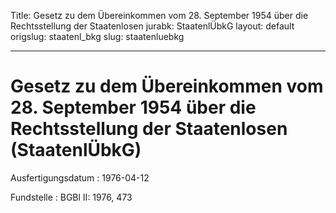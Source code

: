 Title: Gesetz zu dem Übereinkommen vom 28. September 1954 über die Rechtsstellung
  der Staatenlosen
jurabk: StaatenlÜbkG
layout: default
origslug: staatenl_bkg
slug: staatenluebkg

---

# Gesetz zu dem Übereinkommen vom 28. September 1954 über die Rechtsstellung der Staatenlosen (StaatenlÜbkG)

Ausfertigungsdatum
:   1976-04-12

Fundstelle
:   BGBl II: 1976, 473

